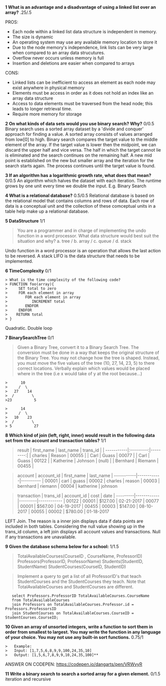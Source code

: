 **1 What is an advantage and a disadvantage of using a linked list over an array?** .25/.5

PROS:
   - Each node within a linked list data structure is independent in memory.
   - The size is dynamic
   - An operating system may use any available memory location to store it
   - Due to the node memory's independence, link lists can be very large when compared to an array data strucutures.
   - Overflow never occurs unless memory is full
   - Insertion and deletions are easier when compared to arrays

CONS:
   - Linked lists can be inefficient to access an element as each node may exist anywhere in physical memory
   - Elements must be access in order as it does not hold an index like an array data structure
   - Access to data elements must be traversed from the head node; this leads to longer retrieval time.
   - Require more memory for storage



**2 On what kinds of data sets would you use binary search? Why?** 0/0.5
Binary search uses a sorted array dataset by a 'divide and conquer' approach for finding a value.  A sorted array consists of values arranged from low[0] to high.  Binary search compares the target value to the middle element of the array.  If the target value is lower then the midpoint, we can discard the upper half and vice versa.  The half in which the target cannot lie is eliminated and the search continues on the remaining half.  A new mid point is established on the new but smaller array and the iteration for the search starts again.  The process continues until the target value is found.


**3 If an algorithm has a logarithmic growth rate, what does that mean?** 0/0.5
An algorithm which halves the dataset with each iteration. The runtime grows by one unit every time we double the input. E.g. Binary Search


**4 What is a relational database?** 0.5/0.5
Relational database is based on the relational model that contains columns and rows of data.  Each row of data is a conceptual unit and the collection of these comceptual units in a table help make up a relational database.


**5 DataStructure** 1/1
> You are a programmer and in charge of implementing the undo function in a word processor.  What data structure would best suit the situation and why?
> a. tree / b. array / c. queue / d. stack

Undo function in a word processor is an operation that allows the last action to be reversed.  A stack LIFO is the data structure that needs to be implemented.


**6 TimeComplexity** 0/1
```
> What is the time complexity of the following code?
> FUNCTION foo(array){
>     SET total to zero
>     FOR each element in array
>        FOR each element in array
>           INCREMENT total
>        ENDFOR
>     ENDFOR
>    RETURN total
> }
```

Quadratic.  Double loop

**7 BinarySearchTree** 0/1
>Given a Binary Tree, convert it to a Binary Search Tree.  The conversion must be done in a way that keeps the original structure of the Binary Tree.  You may not change how the tree is shaped.  Instead, you must move the five values of the tree (10, 27, 14, 23, 5) to there correct locations.  Verbally explain which values would be placed where in the tree (i.e x would take of y at the root because...)

```
>      10
>     /  \
>   27    14
>  /        \
>23          5

>      14
>     /  \
>   10    23
>  /        \
> 5          27
```

**8 Which kind of join (left, right, inner) would result in the following data set from the account and transaction tables?** 1/1


>result
| first_name | last_name | trans_id |
| -----------|:---------:|---------:|
| charles    | Reason    | 00055    |
| Carl       | Guass     | 00077    |
| Carl       | Guass     | 00122    |
| Katherine  | Johnson   | (null)   |
| Bernhard   | Riemann   | 00455    |

>account
| account_id | first_name | last_name
| -----------|------------|----------
| 00001      | carl       | guass
| 00002      | charles    | reason
| 00003      | bernhard   | riemann
| 00004      | katherine  | johnson

>transaction
| trans_id | account_id | cost    | date
| ---------|------------|---------|------------
| 00122    | 00001      | $127.00 | 02-21-2017
| 00077    | 00001      | $567.00 | 04-19-2017
| 00455    | 00003      | $147.00 | 08-10-2017
| 00055    | 00002      | $780.00 | 01-18-2017

LEFT Join.  The reason is a inner join displays data if data points are included in both tables.  Considering the null value showing up in the trans_id column, a left join displays all account values and transactions.  Null if any transactions are unavailable.


**9 Given the database schema below for a school:** 1/1.5

> TotalAvailableCourses(CourseID , CourseName, ProfessorID)
> Professors(ProfessorID, ProfessorName)
> Students(StudentID, StudentName)
> StudentCourses(CourseID, StudentID)

>Implement a query to get a list of all ProfessorID's that teach StudentCourses and the StudentCourses they teach. Note that TotalAvailableCourses and StudentCourses are different.

```
   select Professors.ProfessorID TotalAvailableCourses.CourseName
   from TotalAvailableCourses
   join Professors on TotalAvailableCourses.Professor.id = Professors.ProfessorsID
   join StudentCourses on TotalAvailableCourses.CourseID = StudentCourses.CourseID;
```

**10 Given an array of unsorted integers, write a function to sort them in order from smallest to largest. You may write the function in any language of your choice. You may not use any built-in sort functions.** 0.75/1

```
>   Example:
>   Input: [1,7,5,6,8,9,9,100,24,35,10]
>   Output: [1,5,6,7,8,9,9,10,24,35,100]**
```

ANSWER ON CODEPEN: https://codepen.io/dangarts/pen/VRWvyR


**11 Write a binary search to search a sorted array for a given element.** 0/1.5
iteration and recursive


